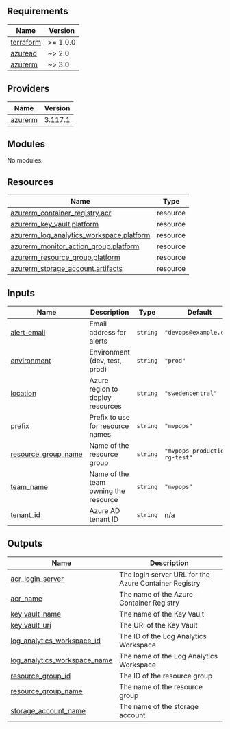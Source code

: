 <!-- BEGIN_TF_DOCS -->
## Requirements

| Name | Version |
|------|---------|
| <a name="requirement_terraform"></a> [terraform](#requirement\_terraform) | >= 1.0.0 |
| <a name="requirement_azuread"></a> [azuread](#requirement\_azuread) | ~> 2.0 |
| <a name="requirement_azurerm"></a> [azurerm](#requirement\_azurerm) | ~> 3.0 |

## Providers

| Name | Version |
|------|---------|
| <a name="provider_azurerm"></a> [azurerm](#provider\_azurerm) | 3.117.1 |

## Modules

No modules.

## Resources

| Name | Type |
|------|------|
| [azurerm_container_registry.acr](https://registry.terraform.io/providers/hashicorp/azurerm/latest/docs/resources/container_registry) | resource |
| [azurerm_key_vault.platform](https://registry.terraform.io/providers/hashicorp/azurerm/latest/docs/resources/key_vault) | resource |
| [azurerm_log_analytics_workspace.platform](https://registry.terraform.io/providers/hashicorp/azurerm/latest/docs/resources/log_analytics_workspace) | resource |
| [azurerm_monitor_action_group.platform](https://registry.terraform.io/providers/hashicorp/azurerm/latest/docs/resources/monitor_action_group) | resource |
| [azurerm_resource_group.platform](https://registry.terraform.io/providers/hashicorp/azurerm/latest/docs/resources/resource_group) | resource |
| [azurerm_storage_account.artifacts](https://registry.terraform.io/providers/hashicorp/azurerm/latest/docs/resources/storage_account) | resource |

## Inputs

| Name | Description | Type | Default | Required |
|------|-------------|------|---------|:--------:|
| <a name="input_alert_email"></a> [alert\_email](#input\_alert\_email) | Email address for alerts | `string` | `"devops@example.com"` | no |
| <a name="input_environment"></a> [environment](#input\_environment) | Environment (dev, test, prod) | `string` | `"prod"` | no |
| <a name="input_location"></a> [location](#input\_location) | Azure region to deploy resources | `string` | `"swedencentral"` | no |
| <a name="input_prefix"></a> [prefix](#input\_prefix) | Prefix to use for resource names | `string` | `"mvpops"` | no |
| <a name="input_resource_group_name"></a> [resource\_group\_name](#input\_resource\_group\_name) | Name of the resource group | `string` | `"mvpops-production-rg-test"` | no |
| <a name="input_team_name"></a> [team\_name](#input\_team\_name) | Name of the team owning the resource | `string` | `"mvpops"` | no |
| <a name="input_tenant_id"></a> [tenant\_id](#input\_tenant\_id) | Azure AD tenant ID | `string` | n/a | yes |

## Outputs

| Name | Description |
|------|-------------|
| <a name="output_acr_login_server"></a> [acr\_login\_server](#output\_acr\_login\_server) | The login server URL for the Azure Container Registry |
| <a name="output_acr_name"></a> [acr\_name](#output\_acr\_name) | The name of the Azure Container Registry |
| <a name="output_key_vault_name"></a> [key\_vault\_name](#output\_key\_vault\_name) | The name of the Key Vault |
| <a name="output_key_vault_uri"></a> [key\_vault\_uri](#output\_key\_vault\_uri) | The URI of the Key Vault |
| <a name="output_log_analytics_workspace_id"></a> [log\_analytics\_workspace\_id](#output\_log\_analytics\_workspace\_id) | The ID of the Log Analytics Workspace |
| <a name="output_log_analytics_workspace_name"></a> [log\_analytics\_workspace\_name](#output\_log\_analytics\_workspace\_name) | The name of the Log Analytics Workspace |
| <a name="output_resource_group_id"></a> [resource\_group\_id](#output\_resource\_group\_id) | The ID of the resource group |
| <a name="output_resource_group_name"></a> [resource\_group\_name](#output\_resource\_group\_name) | The name of the resource group |
| <a name="output_storage_account_name"></a> [storage\_account\_name](#output\_storage\_account\_name) | The name of the storage account |
<!-- END_TF_DOCS -->